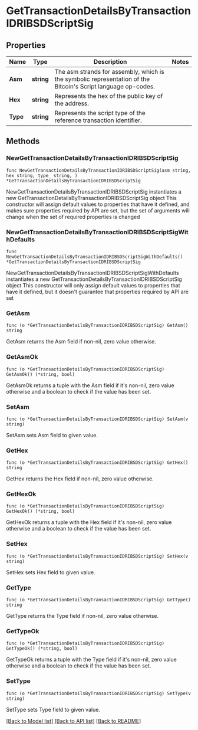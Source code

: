 # GetTransactionDetailsByTransactionIDRIBSDScriptSig

## Properties

Name | Type | Description | Notes
------------ | ------------- | ------------- | -------------
**Asm** | **string** | The asm strands for assembly, which is the symbolic representation of the Bitcoin&#39;s Script language op-codes. | 
**Hex** | **string** | Represents the hex of the public key of the address. | 
**Type** | **string** | Represents the script type of the reference transaction identifier. | 

## Methods

### NewGetTransactionDetailsByTransactionIDRIBSDScriptSig

`func NewGetTransactionDetailsByTransactionIDRIBSDScriptSig(asm string, hex string, type_ string, ) *GetTransactionDetailsByTransactionIDRIBSDScriptSig`

NewGetTransactionDetailsByTransactionIDRIBSDScriptSig instantiates a new GetTransactionDetailsByTransactionIDRIBSDScriptSig object
This constructor will assign default values to properties that have it defined,
and makes sure properties required by API are set, but the set of arguments
will change when the set of required properties is changed

### NewGetTransactionDetailsByTransactionIDRIBSDScriptSigWithDefaults

`func NewGetTransactionDetailsByTransactionIDRIBSDScriptSigWithDefaults() *GetTransactionDetailsByTransactionIDRIBSDScriptSig`

NewGetTransactionDetailsByTransactionIDRIBSDScriptSigWithDefaults instantiates a new GetTransactionDetailsByTransactionIDRIBSDScriptSig object
This constructor will only assign default values to properties that have it defined,
but it doesn't guarantee that properties required by API are set

### GetAsm

`func (o *GetTransactionDetailsByTransactionIDRIBSDScriptSig) GetAsm() string`

GetAsm returns the Asm field if non-nil, zero value otherwise.

### GetAsmOk

`func (o *GetTransactionDetailsByTransactionIDRIBSDScriptSig) GetAsmOk() (*string, bool)`

GetAsmOk returns a tuple with the Asm field if it's non-nil, zero value otherwise
and a boolean to check if the value has been set.

### SetAsm

`func (o *GetTransactionDetailsByTransactionIDRIBSDScriptSig) SetAsm(v string)`

SetAsm sets Asm field to given value.


### GetHex

`func (o *GetTransactionDetailsByTransactionIDRIBSDScriptSig) GetHex() string`

GetHex returns the Hex field if non-nil, zero value otherwise.

### GetHexOk

`func (o *GetTransactionDetailsByTransactionIDRIBSDScriptSig) GetHexOk() (*string, bool)`

GetHexOk returns a tuple with the Hex field if it's non-nil, zero value otherwise
and a boolean to check if the value has been set.

### SetHex

`func (o *GetTransactionDetailsByTransactionIDRIBSDScriptSig) SetHex(v string)`

SetHex sets Hex field to given value.


### GetType

`func (o *GetTransactionDetailsByTransactionIDRIBSDScriptSig) GetType() string`

GetType returns the Type field if non-nil, zero value otherwise.

### GetTypeOk

`func (o *GetTransactionDetailsByTransactionIDRIBSDScriptSig) GetTypeOk() (*string, bool)`

GetTypeOk returns a tuple with the Type field if it's non-nil, zero value otherwise
and a boolean to check if the value has been set.

### SetType

`func (o *GetTransactionDetailsByTransactionIDRIBSDScriptSig) SetType(v string)`

SetType sets Type field to given value.



[[Back to Model list]](../README.md#documentation-for-models) [[Back to API list]](../README.md#documentation-for-api-endpoints) [[Back to README]](../README.md)


